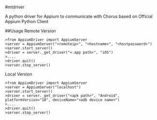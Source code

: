 #mtdriver

A python driver for Appium to communicate with Chorus based on Official Appium Python Client

##Usage
Remote Version
```
>from AppiumDriver import AppiumServer
>server = AppiumServer("<remoteip>", "<hostname>", "<hostpassword>")
>server.start_server()
>driver = server._get_driver("<.app path>", "iOS")
>....
>driver.quit()
>server.stop_server()
```
Local Version
```
>from AppiumDriver import AppiumServer
>server = AppiumServer("localhost")
>server.start_server()
>driver = server._get_driver("<apk path>", "Android", platformVersion="18", deviceName="<adb device name>")
>....
>driver.quit()
>server.stop_server()
```